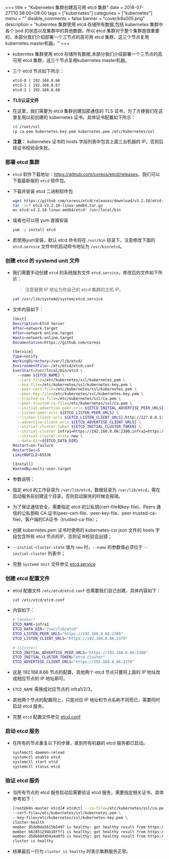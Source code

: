 +++
title = "Kubernetes 集群创建高可用 etcd 集群"
date = 2018-07-27T10:38:00+08:00
tags = ["kubernetes"]
categories = ["kubernetes"]
menu = ""
disable_comments = false
banner = "cover/k8s005.png"
description = "kuberntes 集群使用 etcd 存储所有数据,包括 kubernetes 集群中各个 pod 的状态以及集群中的其他数据，所以 etcd 集群对于整个集群是很重要的，本部分我们介绍部署一个三节点的高可用 etcd 集群，这三个节点复用kubernetes master机器。"
+++

- kuberntes 集群使用 etcd 存储所有数据,本部分我们介绍部署一个三节点的高可用 etcd 集群，这三个节点复用kubernetes master机器。
- 三个 etcd 节点如下所示：
  
    ```bash
    etcd-0 | 192.168.8.66 
    etcd-1 | 192.168.8.67 
    etcd-2 | 192.168.8.68 
    ```

- **TLS认证文件**
- 在这里，我们需要为 etcd 集群创建加密通信的 TLS 证书，为了方便我们在这里复用以前创建的 kubernetes 证书。具体证书配置如下所示：
  
    ```bash
    cd /root/ssl
    cp ca.pem kubernetes-key.pem kubernetes.pem /etc/kubernetes/ssl
    ```
- **注意：** kubernetes 证书的 hosts 字段列表中包含上面三台机器的 IP，否则后续证书校验会失败。

### 部署 etcd 集群
- `etcd` 软件下载地址：<https://github.com/coreos/etcd/releases>，我们可以下载最新版的 `etcd` 软件包。
- 下载并安装 etcd 二进制软件包
  
    ```bash
    wget https://github.com/coreos/etcd/releases/download/v3.2.18/etcd-v3.2.18-linux-amd64.tar.gz
    tar -xvf etcd-v3.2.18-linux-amd64.tar.gz
    mv etcd-v3.2.18-linux-amd64/etcd* /usr/local/bin
    ```

- 或者也可以用 yum 直接安装

    ```bash
    yum -y install etcd
    ```

- 若使用yum安装，默认 etcd 命令将在 `/usr/bin` 目录下，注意修改下面的 `etcd.service` 文件中的启动命令地址为 `/usr/bin/etcd`。

### 创建 etcd 的 systemd unit 文件
- 我们需要手动创建 `etcd` 的系统服务文件 `etcd.service`，修改后的文件如下所示：
  > 注意替换 IP 地址为你自己的 etcd 集群的主机 IP。
  
    ```bash
    cat /usr/lib/systemd/system/etcd.service
    ```
- 文件内容如下：

    ```bash
    [Unit]
    Description=Etcd Server
    After=network.target
    After=network-online.target
    Wants=network-online.target
    Documentation=https://github.com/coreos
      
    [Service]
    Type=notify
    WorkingDirectory=/var/lib/etcd/
    EnvironmentFile=-/etc/etcd/etcd.conf
    ExecStart=/usr/local/bin/etcd \
      --name ${ETCD_NAME} \
      --cert-file=/etc/kubernetes/ssl/kubernetes.pem \
      --key-file=/etc/kubernetes/ssl/kubernetes-key.pem \
      --peer-cert-file=/etc/kubernetes/ssl/kubernetes.pem \
      --peer-key-file=/etc/kubernetes/ssl/kubernetes-key.pem \
      --trusted-ca-file=/etc/kubernetes/ssl/ca.pem \
      --peer-trusted-ca-file=/etc/kubernetes/ssl/ca.pem \
      --initial-advertise-peer-urls ${ETCD_INITIAL_ADVERTISE_PEER_URLS} \
      --listen-peer-urls ${ETCD_LISTEN_PEER_URLS} \
      --listen-client-urls ${ETCD_LISTEN_CLIENT_URLS},http://127.0.0.1:2379 \
      --advertise-client-urls ${ETCD_ADVERTISE_CLIENT_URLS} \
      --initial-cluster-token ${ETCD_INITIAL_CLUSTER_TOKEN} \
      --initial-cluster infra1=https://192.168.8.66:2380,infra2=https://192.168.8.67:2380,infra3=https://192.168.8.68:2380 \
      --initial-cluster-state new \
      --data-dir=${ETCD_DATA_DIR}
    Restart=on-failure
    RestartSec=5
    LimitNOFILE=65536
     
    [Install]
    WantedBy=multi-user.target
    ```
- 参数说明：
- 指定 etcd 的工作目录为 `/var/lib/etcd`，数据目录为 `/var/lib/etcd`，需在启动服务前创建这个目录，否则启动服务的时候会报错。
- 为了保证通信安全，需要指定 etcd 的公私钥(cert-file和key-file)、Peers 通信的公私钥和 CA 证书(peer-cert-file、peer-key-file、peer-trusted-ca-file)、客户端的CA证书（trusted-ca-file）；
- 创建 kubernetes.pem 证书时使用的 kubernetes-csr.json 文件的 hosts 字段包含所有 etcd 节点的IP，否则证书校验会出错；
- `--initial-cluster-state` 值为 `new` 时，`--name` 的参数值必须位于 `--initial-cluster` 列表中；

- 完整 `Systemd Unit` 文件参见 [etcd.service](https://github.com/yeaheo/kubernetes-manifests/blob/master/systemd/etcd.service)

### 创建 etcd 配置文件
- etcd 配置文件 `/etc/etcd/etcd.conf` 也需要我们自己创建，具体内容如下：
    
    ```bash
    cat /etc/etcd/etcd.conf
    ```
- 内容如下：

    ```bash
    # [member]
    ETCD_NAME=infra1
    ETCD_DATA_DIR="/var/lib/etcd"
    ETCD_LISTEN_PEER_URLS="https://192.168.8.66:2380"
    ETCD_LISTEN_CLIENT_URLS="https://192.168.8.66:2379"
      
    # [cluster]
    ETCD_INITIAL_ADVERTISE_PEER_URLS="https://192.168.8.66:2380"
    ETCD_INITIAL_CLUSTER_TOKEN="etcd-cluster"
    ETCD_ADVERTISE_CLIENT_URLS="https://192.168.8.66:2379"
    ```

- 这是 192.168.8.66 节点的配置，其他两个 etcd 节点只要将上面的 IP 地址改成相应节点的 IP 地址即可。
- `ETCD_NAME` 需换成对应节点的 infra1/2/3。
- 其他两个节点的配置同上，只是对应 IP 地址和节点名称不同而已，需要同时启动 etcd 服务。

- 完整 `etcd` 配置文件参见 [etcd.conf](https://github.com/yeaheo/kubernetes-manifests/blob/master/config/etcd.conf)

### 启动 etcd 服务
- 在所有的节点重复以下的步骤，直到所有机器的 etcd 服务都已启动。
  
    ```bash
    systemctl daemon-reload
    systemctl enable etcd
    systemctl start etcd
    systemctl status etcd
    ```

### 验证 etcd 服务
- 当所有节点的 etcd 服务启动后需要验证 etcd 服务，需要指定相关证书，具体参考如下：
  
    ```bash
    [root@k8s-master etcd]# etcdctl --ca-file=/etc/kubernetes/ssl/ca.pem \
    --cert-file=/etc/kubernetes/ssl/kubernetes.pem \
    --key-file=/etc/kubernetes/ssl/kubernetes-key.pem \
    cluster-health
    member 95dd0da5615b5497 is healthy: got healthy result from https://192.168.8.68:2379
    member b62851294b10fff1 is healthy: got healthy result from https://192.168.8.66:2379
    member d50b60d4b4a4a0f5 is healthy: got healthy result from https://192.168.8.67:2379
    cluster is healthy
    ```

- 结果最后一行为 `cluster is healthy` 时表示集群服务正常。

